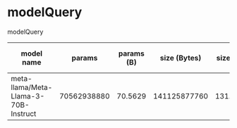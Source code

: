 # modelQuery
modelQuery



| model name | params | params (B) | size (Bytes) | size (GB) | layers | dim | ffn dim mult| mult of |heads | kv heads | norm eps | vocab size | rope theta |
| ---------- | ------ | ---------- | ------------ | --------- | ------ | --- | ----------- | ------- | ---- | -------- | -------- | ---------- | ---------- |
| meta-llama/Meta-Llama-3-70B-Instruct | 70562938880 | 70.5629 | 141125877760 | 131.4337 | 80 | 8192 | 1.3 | 4096 | 64 | 8 | 1e-05 | 128256 | 500000.0 |


